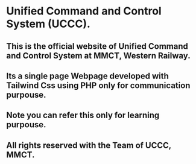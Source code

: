 # Unified Command and Control System (UCCC).
## This is the official website of Unified Command and Control System at MMCT, Western Railway. 
## Its a single page Webpage developed with Tailwind Css using PHP only for communication purpouse.
## Note you can refer this only for learning purpouse.
## All rights reserved with the Team of UCCC, MMCT.
